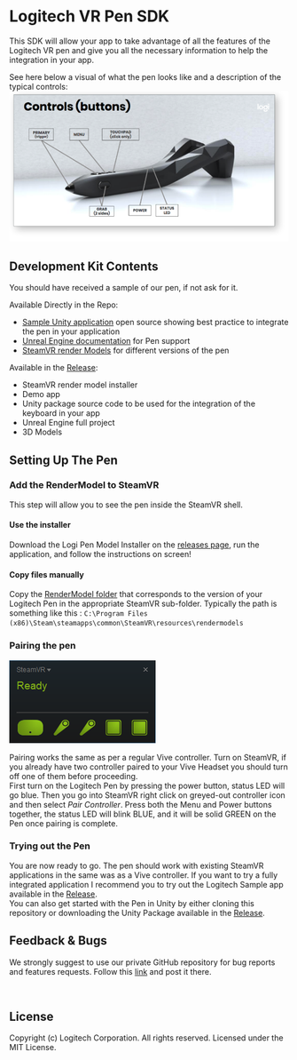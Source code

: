 # Logitech VR Pen SDK
This SDK will allow your app to take advantage of all the features of the Logitech VR pen and give you all the necessary information to help the integration in your app.

See here below a visual of what the pen looks like and a description of the typical controls:
![Pen Button Mapping](resources/penButtonMapping.png?raw=true)

## Development Kit Contents
You should have received a sample of our pen, if not ask for it. 

Available Directly in the Repo:
- [Sample Unity application](https://github.com/Logitech/labs_vr_pen_sdk/tree/master/code/unity_sample_app) open source showing best practice to integrate the pen in your application
- [Unreal Engine documentation](https://github.com/Logitech/labs_vr_pen_sdk/tree/master/code/unreal_sample_project) for Pen support
- [SteamVR render Models](https://github.com/Logitech/labs_vr_pen_sdk/tree/master/code/steamVR_renderModels) for different versions of the pen

Available in the [Release](https://github.com/Logitech/labs_vr_pen_sdk/releases):
- SteamVR render model installer
- Demo app 
- Unity package source code to be used for the integration of the keyboard in your app
- Unreal Engine full project
- 3D Models


## Setting Up The Pen
### Add the RenderModel to SteamVR
This step will allow you to see the pen inside the SteamVR shell.

#### Use the installer
Download the Logi Pen Model Installer on the [releases page](https://github.com/Logitech/labs_vr_pen_sdk/releases), run the application, and follow the instructions on screen!

#### Copy files manually
Copy the [RenderModel folder](https://github.com/Logitech/labs_vr_pen_sdk/tree/master/code/steamVR_renderModels) that corresponds to the version of your Logitech Pen in the appropriate SteamVR sub-folder. Typically the path is something like this : `C:\Program Files (x86)\Steam\steamapps\common\SteamVR\resources\rendermodels`
### Pairing the pen
![Pair Pairing](resources/pairPen.png?raw=true)

Pairing works the same as per a regular Vive controller. Turn on SteamVR, if you already have two controller paired to your Vive Headset you should turn off one of them before proceeding. 
<br> 
First turn on the Logitech Pen by pressing the power button, status LED will go blue. Then you go into SteamVR right click on greyed-out controller icon and then select *Pair Controller*. Press both the Menu and Power buttons together, the status LED will blink BLUE, and it will be solid GREEN on the Pen once pairing is complete.
### Trying out the Pen
You are now ready to go. The pen should work with existing SteamVR applications in the same was as a Vive controller.
If you want to try a fully integrated application I recommend you to try out the Logitech Sample app available in the [Release](https://github.com/Logitech/labs_vr_pen_sdk/releases).
<br>
You can also get started with the Pen in Unity by either cloning this repository or downloading the Unity Package available in the [Release](https://github.com/Logitech/labs_vr_pen_sdk/releases). 



## Feedback & Bugs
We strongly suggest to use our private GitHub repository for bug reports and features requests. Follow this [link](https://github.com/Logitech/labs_vr_pen_sdk/issues) and post it there.

<br>

## License
Copyright (c) Logitech Corporation. All rights reserved.
Licensed under the MIT License.

